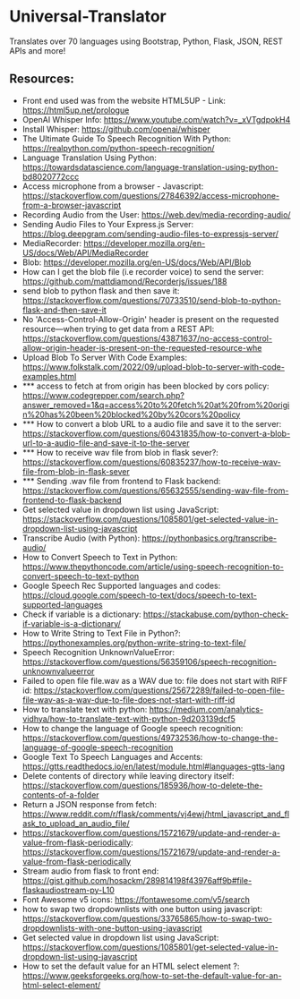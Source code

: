 # Universal-Translator
Translates over 70 languages using Bootstrap, Python, Flask, JSON, REST APIs and more!

## Resources:
- Front end used was from the website HTML5UP - Link: https://html5up.net/prologue
- OpenAI Whisper Info: https://www.youtube.com/watch?v=_xVTgdpokH4
- Install Whisper: https://github.com/openai/whisper
- The Ultimate Guide To Speech Recognition With Python: https://realpython.com/python-speech-recognition/
- Language Translation Using Python: https://towardsdatascience.com/language-translation-using-python-bd8020772ccc
- Access microphone from a browser - Javascript: https://stackoverflow.com/questions/27846392/access-microphone-from-a-browser-javascript
- Recording Audio from the User: https://web.dev/media-recording-audio/
- Sending Audio Files to Your Express.js Server: https://blog.deepgram.com/sending-audio-files-to-expressjs-server/
- MediaRecorder: https://developer.mozilla.org/en-US/docs/Web/API/MediaRecorder
- Blob: https://developer.mozilla.org/en-US/docs/Web/API/Blob
- How can I get the blob file (i.e recorder voice) to send the server: https://github.com/mattdiamond/Recorderjs/issues/188
- send blob to python flask and then save it: https://stackoverflow.com/questions/70733510/send-blob-to-python-flask-and-then-save-it
- No 'Access-Control-Allow-Origin' header is present on the requested resource—when trying to get data from a REST API: https://stackoverflow.com/questions/43871637/no-access-control-allow-origin-header-is-present-on-the-requested-resource-whe
- Upload Blob To Server With Code Examples: https://www.folkstalk.com/2022/09/upload-blob-to-server-with-code-examples.html
- *** access to fetch at from origin has been blocked by cors policy: https://www.codegrepper.com/search.php?answer_removed=1&q=access%20to%20fetch%20at%20from%20origin%20has%20been%20blocked%20by%20cors%20policy
- *** How to convert a blob URL to a audio file and save it to the server: https://stackoverflow.com/questions/60431835/how-to-convert-a-blob-url-to-a-audio-file-and-save-it-to-the-server
- *** How to receive wav file from blob in flask sever?: https://stackoverflow.com/questions/60835237/how-to-receive-wav-file-from-blob-in-flask-sever
- *** Sending .wav file from frontend to Flask backend: https://stackoverflow.com/questions/65632555/sending-wav-file-from-frontend-to-flask-backend
- Get selected value in dropdown list using JavaScript: https://stackoverflow.com/questions/1085801/get-selected-value-in-dropdown-list-using-javascript
- Transcribe Audio (with Python): https://pythonbasics.org/transcribe-audio/
- How to Convert Speech to Text in Python: https://www.thepythoncode.com/article/using-speech-recognition-to-convert-speech-to-text-python
- Google Speech Rec Supported languages and codes: https://cloud.google.com/speech-to-text/docs/speech-to-text-supported-languages
- Check if variable is a dictionary: https://stackabuse.com/python-check-if-variable-is-a-dictionary/
- How to Write String to Text File in Python?: https://pythonexamples.org/python-write-string-to-text-file/
- Speech Recognition UnknownValueError: https://stackoverflow.com/questions/56359106/speech-recognition-unknownvalueerror
- Failed to open file file.wav as a WAV due to: file does not start with RIFF id: https://stackoverflow.com/questions/25672289/failed-to-open-file-file-wav-as-a-wav-due-to-file-does-not-start-with-riff-id
- How to translate text with python: https://medium.com/analytics-vidhya/how-to-translate-text-with-python-9d203139dcf5
- How to change the language of Google speech recognition: https://stackoverflow.com/questions/49732536/how-to-change-the-language-of-google-speech-recognition
- Google Text To Speech Languages and Accents: https://gtts.readthedocs.io/en/latest/module.html#languages-gtts-lang
- Delete contents of directory while leaving directory itself: https://stackoverflow.com/questions/185936/how-to-delete-the-contents-of-a-folder
- Return a JSON response from fetch: https://www.reddit.com/r/flask/comments/vj4ewj/html_javascript_and_flask_to_upload_an_audio_file/
- https://stackoverflow.com/questions/15721679/update-and-render-a-value-from-flask-periodically: https://stackoverflow.com/questions/15721679/update-and-render-a-value-from-flask-periodically
- Stream audio from flask to front end: https://gist.github.com/hosackm/289814198f43976aff9b#file-flaskaudiostream-py-L10
- Font Awesome v5 icons: https://fontawesome.com/v5/search
- how to swap two dropdownlists with one button using javascript: https://stackoverflow.com/questions/33765865/how-to-swap-two-dropdownlists-with-one-button-using-javascript
- Get selected value in dropdown list using JavaScript: https://stackoverflow.com/questions/1085801/get-selected-value-in-dropdown-list-using-javascript
- How to set the default value for an HTML select element ?: https://www.geeksforgeeks.org/how-to-set-the-default-value-for-an-html-select-element/
